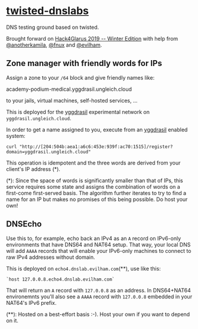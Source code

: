 # [twisted-dnslabs](https://github.com/evilham/twisted-dnslabs)

DNS testing ground based on twisted.

Brought forward on [Hack4Glarus 2019 -- Winter Edition][h4g] with help from
[@anotherkamila][kamila], [@fnux][fnux] and [@evilham][evilham].

## Zone manager with friendly words for IPs

Assign a zone to your `/64` block and give friendly names like:

  academy-podium-medical.yggdrasil.ungleich.cloud

to your jails, virtual machines, self-hosted services, ...

This is deployed for the [yggdrasil][ygg] experimental network on
`yggdrasil.ungleich.cloud`.

In order to get a name assigned to you, execute from an [yggdrasil][ygg]
enabled system:

    curl "http://[204:504b:aea1:a6c6:453e:939f:ac70:1515]/register?domain=yggdrasil.ungleich.cloud"

This operation is idempotent and the three words are derived from your
client's IP address (*).

(*): Since the space of words is significantly smaller than that of IPs,
     this service requires some state and assigns the combination of words
     on a first-come first-served basis.
     The algorithm further iterates to try to find a name for an IP but makes
     no promises of this being possible.
     Do host your own!

## DNSEcho

Use this to, for example, echo back an IPv4 as an `A` record on IPv6-only
environments that have DNS64 and NAT64 setup.
That way, your local DNS will add `AAAA` records that will enable your
IPv6-only machines to connect to raw IPv4 addresses without domain.

This is deployed on `echo4.dnslab.evilham.com`(**), use like this:

    `host 127.0.0.8.echo4.dnslab.evilham.com`

That will return an `A` record with `127.0.0.8` as an address.
In DNS64+NAT64 environemnts you'll also see a `AAAA` record with `127.0.0.8`
embedded in your NAT64's IPv6 prefix.

(**): Hosted on a best-effort basis :-).
      Host your own if you want to depend on it.

[h4g]: https://hack4glarus.ch
[ygg]: https://yggdrasil-network.github.io
[kamila]: https://kamila.is
[fnux]: https://fnux.ch
[evilham]: https://evilham.com
